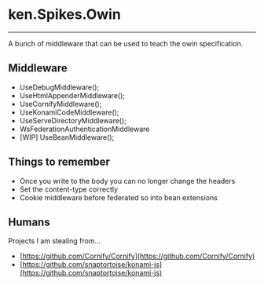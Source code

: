 # ken.Spikes.Owin
---

A bunch of middleware that can be used to teach the owin specification.

## Middleware

* UseDebugMiddleware();
* UseHtmlAppenderMiddleware();
* UseCornifyMiddleware();
* UseKonamiCodeMiddleware();
* UseServeDirectoryMiddleware();
* WsFederationAuthenticationMiddleware
* [WIP] UseBeanMiddleware();

## Things to remember

* Once you write to the body you can no longer change the headers
* Set the content-type correctly
* Cookie middleware before federated so into bean extensions

## Humans

Projects I am stealing from...

* [https://github.com/Cornify/Cornify](https://github.com/Cornify/Cornify)
* [https://github.com/snaptortoise/konami-js](https://github.com/snaptortoise/konami-js)
